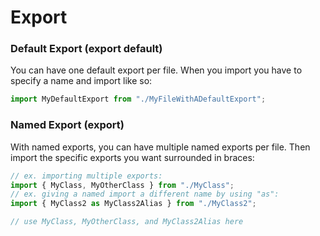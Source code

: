# Export

### Default Export (export default)

You can have one default export per file. When you import you have to specify a name and import like so:
```js
import MyDefaultExport from "./MyFileWithADefaultExport";
```

### Named Export (export)

With named exports, you can have multiple named exports per file. Then import the specific exports you want surrounded in braces:

```js
// ex. importing multiple exports:
import { MyClass, MyOtherClass } from "./MyClass";
// ex. giving a named import a different name by using "as":
import { MyClass2 as MyClass2Alias } from "./MyClass2";

// use MyClass, MyOtherClass, and MyClass2Alias here
```

